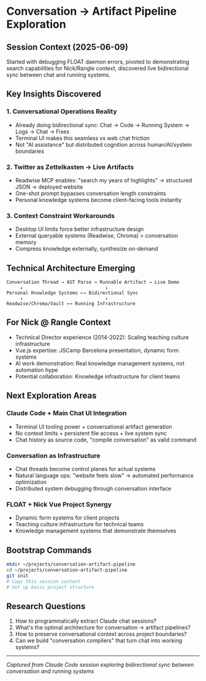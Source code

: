 # Conversation → Artifact Pipeline Exploration

## Session Context (2025-06-09)
Started with debugging FLOAT daemon errors, pivoted to demonstrating search capabilities for Nick/Rangle context, discovered live bidirectional sync between chat and running systems.

## Key Insights Discovered

### 1. Conversational Operations Reality
- Already doing bidirectional sync: Chat → Code → Running System → Logs → Chat → Fixes
- Terminal UI makes this seamless vs web chat friction
- Not "AI assistance" but distributed cognition across human/AI/system boundaries

### 2. Twitter as Zettelkasten → Live Artifacts
- Readwise MCP enables: "search my years of highlights" → structured JSON → deployed website
- One-shot prompt bypasses conversation length constraints
- Personal knowledge systems become client-facing tools instantly

### 3. Context Constraint Workarounds
- Desktop UI limits force better infrastructure design
- External queryable systems (Readwise, Chroma) > conversation memory
- Compress knowledge externally, synthesize on-demand

## Technical Architecture Emerging

```
Conversation Thread → AST Parse → Runnable Artifact → Live Demo
     ↓                              ↓
Personal Knowledge Systems ←→ Bidirectional Sync
     ↓                              ↓
Readwise/Chroma/Vault ←→ Running Infrastructure
```

## For Nick @ Rangle Context
- Technical Director experience (2014-2022): Scaling teaching culture infrastructure
- Vue.js expertise: JSCamp Barcelona presentation, dynamic form systems
- AI work demonstration: Real knowledge management systems, not automation hype
- Potential collaboration: Knowledge infrastructure for client teams

## Next Exploration Areas

### Claude Code + Main Chat UI Integration
- Terminal UI tooling power + conversational artifact generation
- No context limits + persistent file access + live system sync
- Chat history as source code, "compile conversation" as valid command

### Conversation as Infrastructure
- Chat threads become control planes for actual systems
- Natural language ops: "website feels slow" → automated performance optimization
- Distributed system debugging through conversation interface

### FLOAT + Nick Vue Project Synergy
- Dynamic form systems for client projects
- Teaching culture infrastructure for technical teams
- Knowledge management systems that demonstrate themselves

## Bootstrap Commands
```bash
mkdir ~/projects/conversation-artifact-pipeline
cd ~/projects/conversation-artifact-pipeline
git init
# Copy this session content
# Set up basic project structure
```

## Research Questions
1. How to programmatically extract Claude chat sessions?
2. What's the optimal architecture for conversation → artifact pipelines?
3. How to preserve conversational context across project boundaries?
4. Can we build "conversation compilers" that turn chat into working systems?

---
*Captured from Claude Code session exploring bidirectional sync between conversation and running systems*